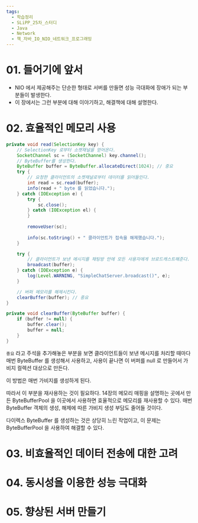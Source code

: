 ```yaml
---
tags:
  - 학습정리
  - SLiPP_25차_스터디
  - Java
  - Network
  - 책_자바_IO_NIO_네트워크_프로그래밍
---
```

# 01. 들어기에 앞서

- NIO 에서 제공해주는 단순한 형태로 서버를 만들면 성능 극대화에 장애가 되는 부분들이 발생한다.
- 이 장에서는 그런 부분에 대해 이야기하고, 해결책에 대해 설명한다.

# 02. 효율적인 메모리 사용

```java
private void read(SelectionKey key) {
	// SelectionKey 로부터 소켓채널을 얻어온다.
	SocketChannel sc = (SocketChannel) key.channel();
	// ByteBuffer를 생성한다.
	ByteBuffer buffer = ByteBuffer.allocateDirect(1024); // 중요
	try {
		// 요청한 클라이언트의 소켓채널로부터 데이터를 읽어들인다.
		int read = sc.read(buffer);
		info(read + " byte 를 읽었습니다.");
	} catch (IOException e) {
		try {
			sc.close();
		} catch (IOException el) {
		}
		
		removeUser(sc);
		
		info(sc.toString() + " 클라이언트가 접속을 해제했습니다.");
	}

	try {
		// 클라이언트가 보낸 메시지를 채팅방 안에 모든 사용자에게 브로드캐스트해준다.
		broadcast(buffer);
	} catch (IOException e) {
		log(Level.WARNING, "SimpleChatServer.broadcast()", e);
	}

	// 버퍼 메모리를 해제시킨다.
	clearBuffer(buffer); // 중요
}

private void clearBuffer(ByteBuffer buffer) {
	if (buffer != null) {
		buffer.clear();
		buffer = null;
	}
}
```

`중요` 라고 주석을 추가해놓은 부분을 보면 클라이언트들이 보낸 메시지를 처리할 때마다 매번 ByteBuffer 를 생성해서 사용하고, 사용이 끝나면 이 버퍼를 null 로 만들어서 가비지 컬렉션 대상으로 만든다.

이 방법은 매번 가비지를 생성하게 된다.

따라서 이 부분을 재사용하는 것이 필요하다.
14장의 메모리 매핑을 설명하는 곳에서 만든 ByteBufferPool 을 이곳에서 사용하면 효율적으로 메모리를 재사용할 수 있다.
매번 ByteBuffer 객체의 생성, 해제에 따른 가비지 생성 부담도 줄어들 것이다.

다이렉스 ByteBuffer 를 생성하는 것은 상당히 느린 작업이고, 이 문제는 ByteBufferPool 을 사용하여 해결할 수 있다.

# 03. 비효율적인 데이터 전송에 대한 고려




# 04. 동시성을 이용한 성능 극대화



# 05. 향상된 서버 만들기



